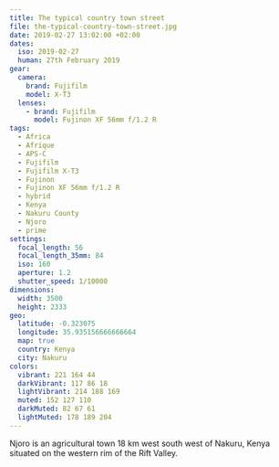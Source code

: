 ```yaml
---
title: The typical country town street
file: the-typical-country-town-street.jpg
date: 2019-02-27 13:02:00 +02:00
dates:
  iso: 2019-02-27
  human: 27th February 2019
gear:
  camera:
    brand: Fujifilm
    model: X-T3
  lenses:
    - brand: Fujifilm
      model: Fujinon XF 56mm f/1.2 R
tags:
  - Africa
  - Afrique
  - APS-C
  - Fujifilm
  - Fujifilm X-T3
  - Fujinon
  - Fujinon XF 56mm f/1.2 R
  - hybrid
  - Kenya
  - Nakuru County
  - Njoro
  - prime
settings:
  focal_length: 56
  focal_length_35mm: 84
  iso: 160
  aperture: 1.2
  shutter_speed: 1/10000
dimensions:
  width: 3500
  height: 2333
geo:
  latitude: -0.323075
  longitude: 35.935156666666664
  map: true
  country: Kenya
  city: Nakuru
colors:
  vibrant: 221 164 44
  darkVibrant: 117 86 18
  lightVibrant: 214 188 169
  muted: 152 127 110
  darkMuted: 82 67 61
  lightMuted: 178 189 204
---
```


Njoro is an agricultural town 18 km west south west of Nakuru, Kenya situated on the western rim of the Rift Valley.

